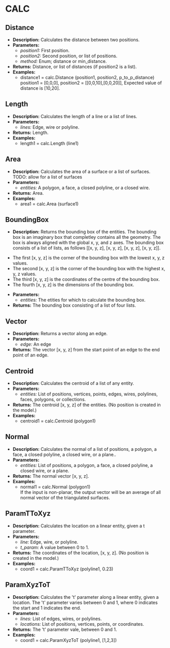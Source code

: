 # CALC    

## Distance  
* **Description:** Calculates the distance between two positions.  
* **Parameters:**  
  * *position1:* First position.  
  * *position2:* Second position, or list of positions.  
  * *method:* Enum; distance or min_distance.  
* **Returns:** Distance, or list of distances (if position2 is a list).  
* **Examples:**  
  * distance1 = calc.Distance (position1, position2, p_to_p_distance)  
    position1 = [0,0,0], position2 = [[0,0,10],[0,0,20]], Expected value of distance is [10,20].
  
  
## Length  
* **Description:** Calculates the length of a line or a list of lines.  
* **Parameters:**  
  * *lines:* Edge, wire or polyline.  
* **Returns:** Length.  
* **Examples:**  
  * length1 = calc.Length (line1)
  
  
## Area  
* **Description:** Calculates the area of a surface or a list of surfaces.
TODO: allow for a list of surfaces  
* **Parameters:**  
  * *entities:* A polygon, a face, a closed polyline, or a closed wire.  
* **Returns:** Area.  
* **Examples:**  
  * area1 = calc.Area (surface1)
  
  
## BoundingBox  
* **Description:** Returns the bounding box of the entities.
The bounding box is an imaginary box that completley contains all the geometry.
The box is always aligned with the global x, y, and z axes.
The bounding box consists of a list of lists, as follows [[x, y, z], [x, y, z], [x, y, z], [x, y, z]].
- The first [x, y, z] is the corner of the bounding box with the lowest x, y, z values.
- The second [x, y, z] is the corner of the bounding box with the highest x, y, z values.
- The third [x, y, z] is the coordinates of the centre of the bounding box.
- The fourth [x, y, z] is the dimensions of the bounding box.  
* **Parameters:**  
  * *entities:* The etities for which to calculate the bounding box.  
* **Returns:** The bounding box consisting of a list of four lists.  
  
## Vector  
* **Description:** Returns a vector along an edge.  
* **Parameters:**  
  * *edge:* An edge  
* **Returns:** The vector [x, y, z] from the start point of an edge to the end point of an edge.  
  
## Centroid  
* **Description:** Calculates the centroid of a list of any entity.  
* **Parameters:**  
  * *entities:* List of positions, vertices, points, edges, wires, polylines, faces, polygons, or collections.  
* **Returns:** The centroid [x, y, z] of the entities. (No position is created in the model.)  
* **Examples:**  
  * centroid1 = calc.Centroid (polygon1)
  
  
## Normal  
* **Description:** Calculates the normal of a list of positions, a polygon, a face, a closed polyline, a closed wire, or a plane..  
* **Parameters:**  
  * *entities:* List of positions, a polygon, a face, a closed polyline, a closed wire, or a plane.  
* **Returns:** The normal vector [x, y, z].  
* **Examples:**  
  * normal1 = calc.Normal (polygon1)  
    If the input is non-planar, the output vector will be an average of all normal vector of the triangulated surfaces.
  
  
## ParamTToXyz  
* **Description:** Calculates the location on a linear entity, given a t parameter.  
* **Parameters:**  
  * *line:* Edge, wire, or polyline.  
  * *t_param:* A value between 0 to 1.  
* **Returns:** The coordinates of the location, [x, y, z]. (No position is created in the model.)  
* **Examples:**  
  * coord1 = calc.ParamTToXyz (polyline1, 0.23)
  
  
## ParamXyzToT  
* **Description:** Calculates the 't' parameter along a linear entity, given a location.
The 't' parameter varies between 0 and 1, where 0 indicates the start and 1 indicates the end.  
* **Parameters:**  
  * *lines:* List of edges, wires, or polylines.  
  * *locations:* List of positions, vertices, points, or coordinates.  
* **Returns:** The 't' parameter vale, between 0 and 1.  
* **Examples:**  
  * coord1 = calc.ParamXyzToT (polyline1, [1,2,3])
  
  
